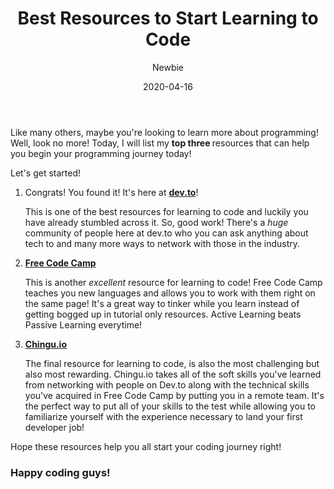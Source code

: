 ﻿---
title: "Best Resources to Start Learning to Code"
date: "2020-04-16"
author: "Newbie"

---
<p> Like many others, maybe you're looking to learn more about programming! Well, look no more! Today, I will list my <strong> top three </strong> resources that can help you begin your programming journey today!

Let's get started!

<ol>
<li> Congrats! You found it! It's here at <strong> <a href="https://dev.to/"> dev.to</a></strong>! </li>
<p>This is one of the best resources for learning to code and luckily you have already stumbled across it. So, good work! There's a <em> huge </em> community of people here at dev.to who you can ask anything about tech to and many more ways to network with those in the industry. </p> </li>
<li> <strong><a href="https://freecodecamp.com">Free Code Camp</a></strong> <p> This is another <em> excellent</em> resource for learning to code! Free Code Camp teaches you new languages and allows you to work with them right on the same page! It's a great way to tinker while you learn instead of getting bogged up in tutorial only resources. Active Learning beats Passive Learning everytime! </p></li>
<li> <strong><a href="https://chingu.io">Chingu.io</a></strong><p>The final resource for learning to code, is also the most challenging but also most rewarding. Chingu.io takes all of the soft skills you've learned from networking with people on Dev.to along with the technical skills you've acquired in Free Code Camp by putting you in a remote team. It's the perfect way to put all of your skills to the test while allowing you to familiarize yourself with the experience necessary to land your first developer job! </li>
</ol>
<p> Hope these resources help you all start your coding journey right! </p>
<h3> Happy coding guys! </h3>

